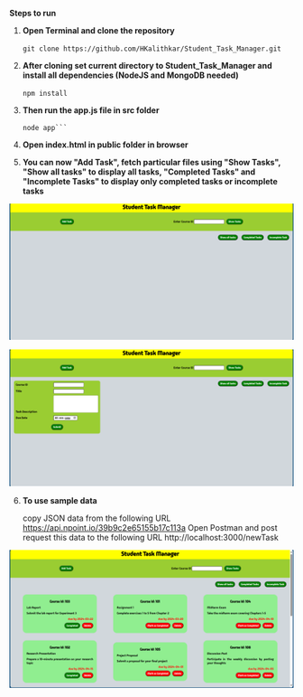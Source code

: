 **Steps to run**

1) **Open Terminal and clone the repository**

    `git clone https://github.com/HKalithkar/Student_Task_Manager.git`

2) **After cloning set current directory to Student_Task_Manager and install all dependencies (NodeJS and MongoDB needed)**

    `npm install`

3) **Then run the app.js file in src folder**

    ```cd src
    node app```

4) **Open index.html in public folder in browser**

5) **You can now "Add Task", fetch particular files using "Show Tasks", "Show all tasks" to display all tasks, "Completed Tasks" and "Incomplete Tasks" to display only completed tasks or incomplete tasks**

![Screenshot1](https://github.com/HKalithkar/Student_Task_Manager/blob/main/screenshots/Screenshot-1.png)


![Screenshot2](https://github.com/HKalithkar/Student_Task_Manager/blob/main/screenshots/Screenshot-2.png)

6) **To use sample data**
    
    copy JSON data from the following URL
        https://api.npoint.io/39b9c2e65155b17c113a
    Open Postman and post request this data to the following URL
        http://localhost:3000/newTask

![Screenshot3](https://github.com/HKalithkar/Student_Task_Manager/blob/main/screenshots/Screenshot-3.png)